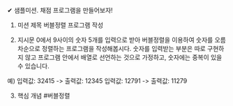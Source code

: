 ✔︎ 샘플미션. 채점 프로그램을 만들어보자!

 

1. 미션 제목
버블정렬 프로그램 작성

 

 

2. 지시문
0에서 9사이의 숫자 5개를 입력으로 받아 버블정렬을 이용하여 숫자를 오름차순으로 정렬하는 프로그램을 작성해봅시다. 숫자를 입력받는 부분은 따로 구현하지 않고 프로그램 안에서 배열로 선언하는 것으로 가정하고, 숫자에는 중복이 있을 수 있습니다.

예) 
입력값: 32415 -> 출력값: 12345
입력값: 12791 -> 출력값: 11279

 

3. 핵심 개념
#버블정렬
